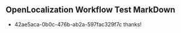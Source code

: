 ## OpenLocalization Workflow Test MarkDown
* 42ae5aca-0b0c-476b-ab2a-597fac329f7c thanks!

<!--HONumber=Jul16_HO3-->


